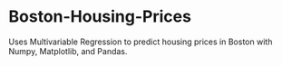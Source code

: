 # Boston-Housing-Prices
Uses Multivariable Regression to predict housing prices in Boston with Numpy, Matplotlib, and Pandas.
